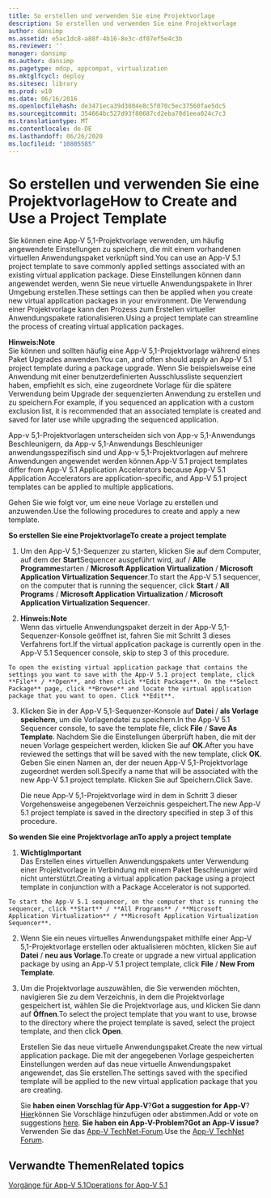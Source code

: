 ```yaml
---
title: So erstellen und verwenden Sie eine Projektvorlage
description: So erstellen und verwenden Sie eine Projektvorlage
author: dansimp
ms.assetid: e5ac1dc8-a88f-4b16-8e3c-df07ef5e4c3b
ms.reviewer: ''
manager: dansimp
ms.author: dansimp
ms.pagetype: mdop, appcompat, virtualization
ms.mktglfcycl: deploy
ms.sitesec: library
ms.prod: w10
ms.date: 06/16/2016
ms.openlocfilehash: de3471eca39d3804e8c5f070c5ec37560fae5dc5
ms.sourcegitcommit: 354664bc527d93f80687cd2eba70d1eea024c7c3
ms.translationtype: MT
ms.contentlocale: de-DE
ms.lasthandoff: 06/26/2020
ms.locfileid: "10805585"
---
```

# <span data-ttu-id="2740b-103">So erstellen und verwenden Sie eine Projektvorlage</span><span class="sxs-lookup"><span data-stu-id="2740b-103">How to Create and Use a Project Template</span></span>


<span data-ttu-id="2740b-104">Sie können eine App-V 5,1-Projektvorlage verwenden, um häufig angewendete Einstellungen zu speichern, die mit einem vorhandenen virtuellen Anwendungspaket verknüpft sind.</span><span class="sxs-lookup"><span data-stu-id="2740b-104">You can use an App-V 5.1 project template to save commonly applied settings associated with an existing virtual application package.</span></span> <span data-ttu-id="2740b-105">Diese Einstellungen können dann angewendet werden, wenn Sie neue virtuelle Anwendungspakete in Ihrer Umgebung erstellen.</span><span class="sxs-lookup"><span data-stu-id="2740b-105">These settings can then be applied when you create new virtual application packages in your environment.</span></span> <span data-ttu-id="2740b-106">Die Verwendung einer Projektvorlage kann den Prozess zum Erstellen virtueller Anwendungspakete rationalisieren.</span><span class="sxs-lookup"><span data-stu-id="2740b-106">Using a project template can streamline the process of creating virtual application packages.</span></span>

**<span data-ttu-id="2740b-107">Hinweis:</span><span class="sxs-lookup"><span data-stu-id="2740b-107">Note</span></span>**  
<span data-ttu-id="2740b-108">Sie können und sollten häufig eine App-V 5,1-Projektvorlage während eines Paket Upgrades anwenden.</span><span class="sxs-lookup"><span data-stu-id="2740b-108">You can, and often should apply an App-V 5.1 project template during a package upgrade.</span></span> <span data-ttu-id="2740b-109">Wenn Sie beispielsweise eine Anwendung mit einer benutzerdefinierten Ausschlussliste sequenziert haben, empfiehlt es sich, eine zugeordnete Vorlage für die spätere Verwendung beim Upgrade der sequenzierten Anwendung zu erstellen und zu speichern.</span><span class="sxs-lookup"><span data-stu-id="2740b-109">For example, if you sequenced an application with a custom exclusion list, it is recommended that an associated template is created and saved for later use while upgrading the sequenced application.</span></span>



<span data-ttu-id="2740b-110">App-v 5,1-Projektvorlagen unterscheiden sich von App-v 5,1-Anwendungs Beschleunigern, da App-v 5,1-Anwendungs Beschleuniger anwendungsspezifisch sind und App-v 5,1-Projektvorlagen auf mehrere Anwendungen angewendet werden können.</span><span class="sxs-lookup"><span data-stu-id="2740b-110">App-V 5.1 project templates differ from App-V 5.1 Application Accelerators because App-V 5.1 Application Accelerators are application-specific, and App-V 5.1 project templates can be applied to multiple applications.</span></span>

<span data-ttu-id="2740b-111">Gehen Sie wie folgt vor, um eine neue Vorlage zu erstellen und anzuwenden.</span><span class="sxs-lookup"><span data-stu-id="2740b-111">Use the following procedures to create and apply a new template.</span></span>

**<span data-ttu-id="2740b-112">So erstellen Sie eine Projektvorlage</span><span class="sxs-lookup"><span data-stu-id="2740b-112">To create a project template</span></span>**

1.  <span data-ttu-id="2740b-113">Um den App-V 5,1-Sequenzer zu starten, klicken Sie auf dem Computer, auf dem der **Start**Sequencer ausgeführt wird, auf  /  **Alle Programme**starten  /  **Microsoft Application Virtualization**  /  **Microsoft Application Virtualization Sequencer**.</span><span class="sxs-lookup"><span data-stu-id="2740b-113">To start the App-V 5.1 sequencer, on the computer that is running the sequencer, click **Start** / **All Programs** / **Microsoft Application Virtualization** / **Microsoft Application Virtualization Sequencer**.</span></span>

2.  **<span data-ttu-id="2740b-114">Hinweis:</span><span class="sxs-lookup"><span data-stu-id="2740b-114">Note</span></span>**  
    <span data-ttu-id="2740b-115">Wenn das virtuelle Anwendungspaket derzeit in der App-V 5,1-Sequenzer-Konsole geöffnet ist, fahren Sie mit Schritt 3 dieses Verfahrens fort.</span><span class="sxs-lookup"><span data-stu-id="2740b-115">If the virtual application package is currently open in the App-V 5.1 Sequencer console, skip to step 3 of this procedure.</span></span>



~~~
To open the existing virtual application package that contains the settings you want to save with the App-V 5.1 project template, click **File** / **Open**, and then click **Edit Package**. On the **Select Package** page, click **Browse** and locate the virtual application package that you want to open. Click **Edit**.
~~~

3. <span data-ttu-id="2740b-116">Klicken Sie in der App-V 5,1-Sequenzer-Konsole auf **Datei**  /  **als Vorlage speichern**, um die Vorlagendatei zu speichern.</span><span class="sxs-lookup"><span data-stu-id="2740b-116">In the App-V 5.1 Sequencer console, to save the template file, click **File** / **Save As Template**.</span></span> <span data-ttu-id="2740b-117">Nachdem Sie die Einstellungen überprüft haben, die mit der neuen Vorlage gespeichert werden, klicken Sie auf **OK**.</span><span class="sxs-lookup"><span data-stu-id="2740b-117">After you have reviewed the settings that will be saved with the new template, click **OK**.</span></span> <span data-ttu-id="2740b-118">Geben Sie einen Namen an, der der neuen App-V 5,1-Projektvorlage zugeordnet werden soll.</span><span class="sxs-lookup"><span data-stu-id="2740b-118">Specify a name that will be associated with the new App-V 5.1 project template.</span></span> <span data-ttu-id="2740b-119">Klicken Sie auf Speichern.</span><span class="sxs-lookup"><span data-stu-id="2740b-119">Click Save.</span></span>

   <span data-ttu-id="2740b-120">Die neue App-V 5,1-Projektvorlage wird in dem in Schritt 3 dieser Vorgehensweise angegebenen Verzeichnis gespeichert.</span><span class="sxs-lookup"><span data-stu-id="2740b-120">The new App-V 5.1 project template is saved in the directory specified in step 3 of this procedure.</span></span>

**<span data-ttu-id="2740b-121">So wenden Sie eine Projektvorlage an</span><span class="sxs-lookup"><span data-stu-id="2740b-121">To apply a project template</span></span>**

1.  **<span data-ttu-id="2740b-122">Wichtig</span><span class="sxs-lookup"><span data-stu-id="2740b-122">Important</span></span>**  
    <span data-ttu-id="2740b-123">Das Erstellen eines virtuellen Anwendungspakets unter Verwendung einer Projektvorlage in Verbindung mit einem Paket Beschleuniger wird nicht unterstützt.</span><span class="sxs-lookup"><span data-stu-id="2740b-123">Creating a virtual application package using a project template in conjunction with a Package Accelerator is not supported.</span></span>



~~~
To start the App-V 5.1 sequencer, on the computer that is running the sequencer, click **Start** / **All Programs** / **Microsoft Application Virtualization** / **Microsoft Application Virtualization Sequencer**.
~~~

2. <span data-ttu-id="2740b-124">Wenn Sie ein neues virtuelles Anwendungspaket mithilfe einer App-V 5,1-Projektvorlage erstellen oder aktualisieren möchten, klicken Sie auf **Datei**  /  **neu aus Vorlage**.</span><span class="sxs-lookup"><span data-stu-id="2740b-124">To create or upgrade a new virtual application package by using an App-V 5.1 project template, click **File** / **New From Template**.</span></span>

3. <span data-ttu-id="2740b-125">Um die Projektvorlage auszuwählen, die Sie verwenden möchten, navigieren Sie zu dem Verzeichnis, in dem die Projektvorlage gespeichert ist, wählen Sie die Projektvorlage aus, und klicken Sie dann auf **Öffnen**.</span><span class="sxs-lookup"><span data-stu-id="2740b-125">To select the project template that you want to use, browse to the directory where the project template is saved, select the project template, and then click **Open**.</span></span>

   <span data-ttu-id="2740b-126">Erstellen Sie das neue virtuelle Anwendungspaket.</span><span class="sxs-lookup"><span data-stu-id="2740b-126">Create the new virtual application package.</span></span> <span data-ttu-id="2740b-127">Die mit der angegebenen Vorlage gespeicherten Einstellungen werden auf das neue virtuelle Anwendungspaket angewendet, das Sie erstellen.</span><span class="sxs-lookup"><span data-stu-id="2740b-127">The settings saved with the specified template will be applied to the new virtual application package that you are creating.</span></span>

   <span data-ttu-id="2740b-128">Sie **haben einen Vorschlag für App-V**?</span><span class="sxs-lookup"><span data-stu-id="2740b-128">**Got a suggestion for App-V**?</span></span> <span data-ttu-id="2740b-129">[Hier](http://appv.uservoice.com/forums/280448-microsoft-application-virtualization)können Sie Vorschläge hinzufügen oder abstimmen.</span><span class="sxs-lookup"><span data-stu-id="2740b-129">Add or vote on suggestions [here](http://appv.uservoice.com/forums/280448-microsoft-application-virtualization).</span></span> **<span data-ttu-id="2740b-130">Sie haben ein App-V-Problem?</span><span class="sxs-lookup"><span data-stu-id="2740b-130">Got an App-V issue?</span></span>** <span data-ttu-id="2740b-131">Verwenden Sie das [App-V TechNet-Forum](https://social.technet.microsoft.com/Forums/home?forum=mdopappv).</span><span class="sxs-lookup"><span data-stu-id="2740b-131">Use the [App-V TechNet Forum](https://social.technet.microsoft.com/Forums/home?forum=mdopappv).</span></span>

## <span data-ttu-id="2740b-132">Verwandte Themen</span><span class="sxs-lookup"><span data-stu-id="2740b-132">Related topics</span></span>


[<span data-ttu-id="2740b-133">Vorgänge für App-V 5.1</span><span class="sxs-lookup"><span data-stu-id="2740b-133">Operations for App-V 5.1</span></span>](operations-for-app-v-51.md)









